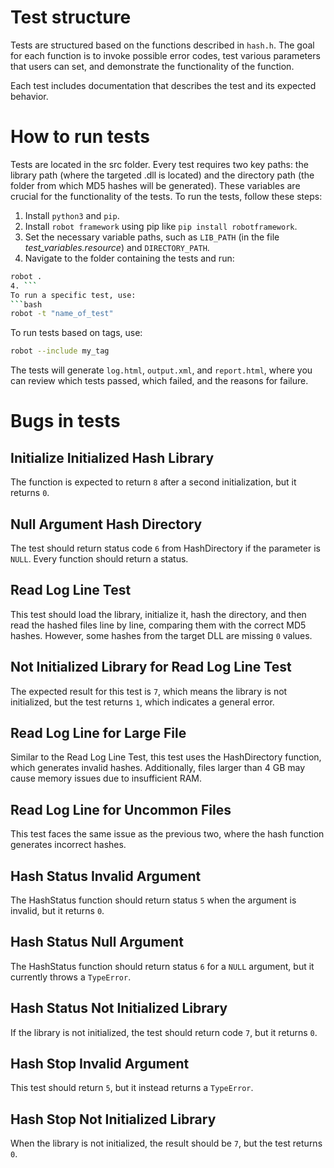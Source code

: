 # Test structure
Tests are structured based on the functions described in ```hash.h```. The goal for each function is to invoke possible error codes, test various parameters that users can set, and demonstrate the functionality of the function.

Each test includes documentation that describes the test and its expected behavior.
# How to run tests
Tests are located in the src folder. Every test requires two key paths: the library path (where the targeted .dll is located) and the directory path (the folder from which MD5 hashes will be generated). These variables are crucial for the functionality of the tests. To run the tests, follow these steps:
1. Install ```python3``` and ```pip```.
2. Install ```robot framework``` using pip like ```pip install robotframework```.
3. Set the necessary variable paths, such as ```LIB_PATH``` (in the file *test_variables.resource*) and ```DIRECTORY_PATH```.
4. Navigate to the folder containing the tests and run:
```bash
robot .
4. ```
To run a specific test, use:
```bash
robot -t "name_of_test"
```
To run tests based on tags, use:
```bash
robot --include my_tag
```
The tests will generate ```log.html```, ```output.xml```, and ```report.html```, where you can review which tests passed, which failed, and the reasons for failure.

# Bugs in tests
## Initialize Initialized Hash Library
The function is expected to return ```8``` after a second initialization, but it returns ```0```.
## Null Argument Hash Directory
The test should return status code ```6``` from HashDirectory if the parameter is ```NULL```. Every function should return a status.
## Read Log Line Test
This test should load the library, initialize it, hash the directory, and then read the hashed files line by line, comparing them with the correct MD5 hashes. However, some hashes from the target DLL are missing ```0``` values.
## Not Initialized Library for Read Log Line Test
The expected result for this test is ```7```, which means the library is not initialized, but the test returns ```1```, which indicates a general error.
## Read Log Line for Large File
Similar to the Read Log Line Test, this test uses the HashDirectory function, which generates invalid hashes. Additionally, files larger than 4 GB may cause memory issues due to insufficient RAM.
## Read Log Line for Uncommon Files
This test faces the same issue as the previous two, where the hash function generates incorrect hashes.
## Hash Status Invalid Argument
The HashStatus function should return status ```5``` when the argument is invalid, but it returns ```0```.
## Hash Status Null Argument
The HashStatus function should return status ```6``` for a ```NULL``` argument, but it currently throws a ```TypeError```.
## Hash Status Not Initialized Library
If the library is not initialized, the test should return code ```7```, but it returns ```0```.
## Hash Stop Invalid Argument
This test should return ```5```, but it instead returns a ```TypeError```.
## Hash Stop Not Initialized Library
When the library is not initialized, the result should be ```7```, but the test returns ```0```.